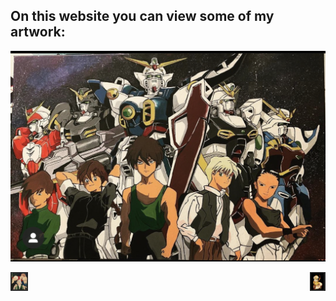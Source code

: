 ## On this website you can view some of my artwork:  

![Gundam](Gundam.jpg) 

<img src="Images/GG.png"
     alt="Golden Girls"
     style="float: left; height: 30px;" />
     
<img src="Images/BCW.png"
     alt="BCW"
     style="float: right; height: 30px;" />



